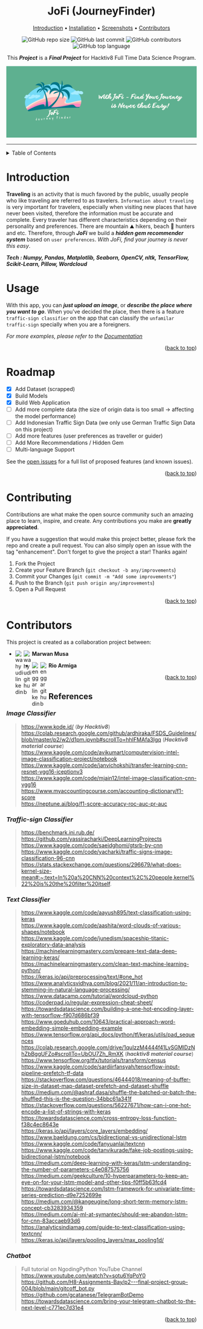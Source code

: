 <!-- [![Open in Visual Studio Code](https://classroom.github.com/assets/open-in-vscode-c66648af7eb3fe8bc4f294546bfd86ef473780cde1dea487d3c4ff354943c9ae.svg)](https://classroom.github.com/online_ide?assignment_repo_id=8070902&assignment_repo_type=AssignmentRepo) -->

<div align="center">

# JoFi (JourneyFinder)

[Introduction](#introduction) • [Installation](#installation) • [Screenshots](#demonstration-on-telegram) • [Contributors](#contributors)

![GitHub repo size](https://img.shields.io/github/repo-size/H8-Assignments-Bay/p2---final-project-ftds-012-group-005)
![GitHub last commit](https://img.shields.io/github/last-commit/H8-Assignments-Bay/p2---final-project-ftds-012-group-005)
![GitHub contributors](https://img.shields.io/github/contributors/H8-Assignments-Bay/p2---final-project-ftds-012-group-005)
![GitHub top language](https://img.shields.io/github/languages/top/H8-Assignments-Bay/p2---final-project-ftds-012-group-005)

This ***Project*** is a ***Final Project*** for Hacktiv8 Full Time Data Science Program.

![logo 16x9](https://raw.githubusercontent.com/H8-Assignments-Bay/p2---final-project-ftds-012-group-005/main/logo/banner.png)
</div>

---

<!-- TABLE OF CONTENTS -->
<details>
  <summary>Table of Contents</summary>
  <ol>
    <li>
      <a href="#JoFi(JourneyFinder)">JoFi (JourneyFinder)</a>
    </li>
    <li>
      <a href="#introduction">Introduction</a>
    </li>
    <li><a href="#usage">Usage</a></li>
    <li><a href="#roadmap">Roadmap</a></li>
    <li><a href="#contributing">Contributing</a></li>
    <li><a href="#contributors">Contributors</a></li>
    <li><a href="#references">References</a></li>
  </ol>
</details>

<!-- Introduction -->
# Introduction

**Traveling** is an activity that is much favored by the public, usually people who like traveling are referred to as travelers. `Information about traveling` is very important for travelers, especially when visiting new places that have never been visited, therefore the information must be accurate and complete. Every traveler has different characteristics depending on their personality and preferences. There are mountain ⛰️ hikers, beach 🌊 hunters and etc. Therefore, through ***JoFi*** we build a ***hidden gem recommender system*** based on `user preferences`. *With JoFi, find your journey is never this easy*.

***Tech : Numpy, Pandas, Matplotlib, Seaborn, OpenCV, nltk, TensorFlow, Scikit-Learn, Pillow, Wordcloud***

<!-- USAGE EXAMPLES -->
# Usage

With this app, you can ***just upload an image***, or ***describe the place where you want to go***. When you've decided the place, then there is a feature `traffic-sign classifier` on the app that can classify the `unfamilar traffic-sign` specially when you are a foreigners.

_For more examples, please refer to the [Documentation](https://journeyfinder.herokuapp.com/)_

<p align="right">(<a href="#top">back to top</a>)</p>

<!-- ROADMAP -->
# Roadmap

- [x] Add Dataset (scrapped)
- [x] Build Models
- [x] Build Web Application
- [ ] Add more complete data (the size of origin data is too small ->  affecting the model performance)
- [ ] Add Indonesian Traffic Sign Data (we only use German Traffic Sign Data on this project)
- [ ] Add more features (user preferences as traveller or guider)
- [ ] Add More Recommendations / Hidden Gem
- [ ] Multi-language Support

See the [open issues](https://raw.githubusercontent.com/H8-Assignments-Bay/p2---final-project-ftds-012-group-005/issues) for a full list of proposed features (and known issues).

<p align="right">(<a href="#top">back to top</a>)</p>

<!-- CONTRIBUTING -->
# Contributing

Contributions are what make the open source community such an amazing place to learn, inspire, and create. Any contributions you make are **greatly appreciated**.

If you have a suggestion that would make this project better, please fork the repo and create a pull request. You can also simply open an issue with the tag "enhancement".
Don't forget to give the project a star! Thanks again!

1. Fork the Project
2. Create your Feature Branch (`git checkout -b any/improvements`)
3. Commit your Changes (`git commit -m "Add some improvements"`)
4. Push to the Branch (`git push origin any/improvements`)
5. Open a Pull Request

<p align="right">(<a href="#top">back to top</a>)</p>


<!-- CONTRIBUTORS -->
# Contributors

This project is created as a collaboration project between:


- **Marwan Musa** 
[<img align="left" alt="wahyudi linkedin" width="22px" src="https://user-images.githubusercontent.com/103250002/182405954-d5ae3cda-d74c-43a5-b995-8220005d151f.gif" />][mm] 
[<img align="left" alt="wahyudi github" width="22px" src="https://user-images.githubusercontent.com/103250002/182372179-0954a140-ddbb-489d-83a7-51c715d7ae6d.svg" />][ml]



- **Rio Armiga** 
[<img align="left" alt="enggar linkedin" width="22px" src="https://user-images.githubusercontent.com/103250002/182405954-d5ae3cda-d74c-43a5-b995-8220005d151f.gif" />][rm] 
[<img align="left" alt="enggar github" width="22px" src="https://user-images.githubusercontent.com/103250002/182372179-0954a140-ddbb-489d-83a7-51c715d7ae6d.svg" />][rl]


[mm]:https://www.linkedin.com/in/marwanmusa/
[ml]:https://github.com/marwanmusa
[rm]:https://www.linkedin.com/in/rio-armiga/
[rl]:https://github.com/rioarmiga

<p align="right">(<a href="#top">back to top</a>)</p>

<!-- REFERENCES -->
## References
### *Image Classifier*
>   https://www.kode.id/ (***by Hacktiv8***)
    https://colab.research.google.com/github/ardhiraka/FSDS_Guidelines/blob/master/p2/w2/d1pm.ipynb#scrollTo=hhIFMAfa3Igq (***Hacktiv8 material course***) <br>
    https://www.kaggle.com/code/avikumart/computervision-intel-image-classification-project/notebook <br>
    https://www.kaggle.com/code/janvichokshi/transfer-learning-cnn-resnet-vgg16-iceptionv3 <br>
    https://www.kaggle.com/code/mjain12/intel-image-classification-cnn-vgg16 <br>
    https://www.myaccountingcourse.com/accounting-dictionary/f1-score <br>
    https://neptune.ai/blog/f1-score-accuracy-roc-auc-pr-auc <br>

### *Traffic-sign Classifier*
>   https://benchmark.ini.rub.de/ <br>
    https://github.com/yassiracharki/DeepLearningProjrects <br>
    https://www.kaggle.com/code/saeidghomi/gtsrb-by-cnn <br>
    https://www.kaggle.com/code/yacharki/traffic-signs-image-classification-96-cnn <br>
    https://stats.stackexchange.com/questions/296679/what-does-kernel-size-mean#:~:text=In%20a%20CNN%20context%2C%20people,kernel%22%20is%20the%20filter%20itself. <br>

### *Text Classifier*
>   https://www.kaggle.com/code/aayush895/text-classification-using-keras <br>
    https://www.kaggle.com/code/aashita/word-clouds-of-various-shapes/notebook<br>
    https://www.kaggle.com/code/junedism/spaceship-titanic-exploratory-data-analysis
    https://machinelearningmastery.com/prepare-text-data-deep-learning-keras/<br>
    https://machinelearningmastery.com/clean-text-machine-learning-python/<br>
    https://keras.io/api/preprocessing/text/#one_hot<br>
    https://www.analyticsvidhya.com/blog/2021/11/an-introduction-to-stemming-in-natural-language-processing/<br>
    https://www.datacamp.com/tutorial/wordcloud-python<br>
    https://coderpad.io/regular-expression-cheat-sheet/<br>
    https://towardsdatascience.com/building-a-one-hot-encoding-layer-with-tensorflow-f907d686bf39<br>
    https://www.goeduhub.com/10643/practical-approach-word-embedding-simple-embedding-example<br>
    https://www.tensorflow.org/api_docs/python/tf/keras/utils/pad_sequences<br>
    https://colab.research.google.com/drive/1quIzzM4444f41LvSGMIDzNhZbBggUFZo#scrollTo=UbOU7Zh_RmXK (***hacktiv8 material course***)<br>
    https://www.tensorflow.org/tfx/tutorials/transform/census<br>
    https://www.kaggle.com/code/sardiirfansyah/tensorflow-input-pipeline-prefetch-tf-data<br>
    https://stackoverflow.com/questions/46444018/meaning-of-buffer-size-in-dataset-map-dataset-prefetch-and-dataset-shuffle<br>
    https://medium.com/@ashraf.dasa/shuffle-the-batched-or-batch-the-shuffled-this-is-the-question-34bbc61a341f<br>
    https://stackoverflow.com/questions/56227671/how-can-i-one-hot-encode-a-list-of-strings-with-keras<br>
    https://towardsdatascience.com/cross-entropy-loss-function-f38c4ec8643e<br>
    https://keras.io/api/layers/core_layers/embedding/<br>
    https://www.baeldung.com/cs/bidirectional-vs-unidirectional-lstm<br>
    https://www.kaggle.com/code/fanyuanlai/textcnn<br>
    https://www.kaggle.com/code/tanvikurade/fake-job-postings-using-bidirectional-lstm/notebook<br>
    https://medium.com/deep-learning-with-keras/lstm-understanding-the-number-of-parameters-c4e087575756<br>
    https://medium.com/geekculture/10-hyperparameters-to-keep-an-eye-on-for-your-lstm-model-and-other-tips-f0ff5b63fcd4<br>
    https://towardsdatascience.com/lstm-framework-for-univariate-time-series-prediction-d9e7252699e<br>
    https://medium.com/@kangeugine/long-short-term-memory-lstm-concept-cb3283934359<br>
    https://medium.com/ai-ml-at-symantec/should-we-abandon-lstm-for-cnn-83accaeb93d6<br>
    https://analyticsindiamag.com/guide-to-text-classification-using-textcnn/<br>
    https://keras.io/api/layers/pooling_layers/max_pooling1d/<br>

### *Chatbot*
>   Full tutorial on NgodingPython YouTube Channel https://www.youtube.com/watch?v=sotu6YqPoY0  <br>
    https://github.com/H8-Assignments-Bay/p2---final-project-group-004/blob/main/gitcoff_bot.py <br>
    https://github.com/gcatanese/TelegramBotDemo <br>
    https://towardsdatascience.com/bring-your-telegram-chatbot-to-the-next-level-c771ec7d31e4 <br>


<p align="right">(<a href="#top">back to top</a>)</p>